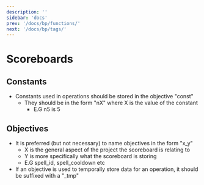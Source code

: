```yaml
---
description: ''
sidebar: 'docs'
prev: '/docs/bp/functions/'
next: '/docs/bp/tags/'
---
```


# Scoreboards

## Constants

-   Constants used in operations should be stored in the objective "const"
    -   They should be in the form "nX" where X is the value of the constant
        -   E.G n5 is 5

## Objectives

-   It is preferred (but not necessary) to name objectives in the form "x_y"
    -   X is the general aspect of the project the scoreboard is relating to
    -   Y is more specifically what the scoreboard is storing
    -   E.G spell_id, spell_cooldown etc
-   If an objective is used to temporally store data for an operation, it should be suffixed with a "\_tmp"
